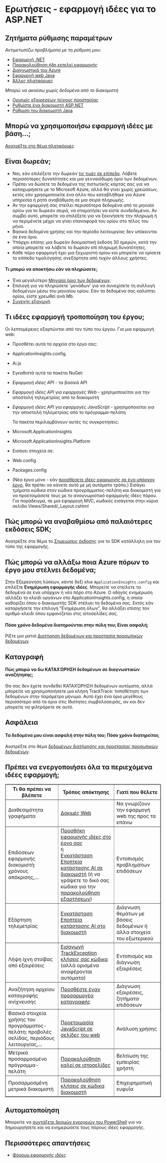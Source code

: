 <properties 
    pageTitle="Αντιμετώπιση προβλημάτων και ερωτήσεις σχετικά με την εφαρμογή ιδέες" 
    description="Κάτι στο Visual Studio εφαρμογή ιδέες σαφές ή δεν λειτουργεί; Δοκιμάστε εδώ." 
    services="application-insights" 
    documentationCenter=".net"
    authors="alancameronwills" 
    manager="douge"/>

<tags 
    ms.service="application-insights" 
    ms.workload="mobile" 
    ms.tgt_pltfrm="ibiza" 
    ms.devlang="na" 
    ms.topic="article" 
    ms.date="08/24/2016" 
    ms.author="awills"/>
 
# <a name="questions---application-insights-for-aspnet"></a>Ερωτήσεις - εφαρμογή ιδέες για το ASP.NET

## <a name="configuration-problems"></a>Ζητήματα ρύθμισης παραμέτρων

*Αντιμετωπίζω προβλήματα με τη ρύθμιση μου:*

* [Εφαρμογή .NET](app-insights-asp-net-troubleshoot-no-data.md)
* [Παρακολούθηση ήδη εκτελεί εφαρμογής](app-insights-monitor-performance-live-website-now.md#troubleshooting)
* [Διαγνωστικά του Azure](app-insights-azure-diagnostics.md)
* [Εφαρμογή web Java](app-insights-java-troubleshoot.md)
* [Άλλες πλατφόρμες](app-insights-platforms.md)

*Μπορώ να ακούσω χωρίς δεδομένα από το διακομιστή*

* [Ορισμός εξαιρέσεων τείχους προστασίας](app-insights-ip-addresses.md)
* [Ρυθμίστε ένα διακομιστή ASP.NET](app-insights-monitor-performance-live-website-now.md)
* [Ρύθμιση του διακομιστή Java](app-insights-java-agent.md)


## <a name="can-i-use-application-insights-with-"></a>Μπορώ να χρησιμοποιήσω εφαρμογή ιδέες με βάση...;

[Ανατρέξτε στο θέμα πλατφόρμες][platforms]


## <a name="is-it-free"></a>Είναι δωρεάν;

* Ναι, εάν επιλέξετε την δωρεάν [τις τιμές σε επίπεδο](app-insights-pricing.md). Λάβετε περισσότερες δυνατότητες και μια γενναιόδωρη όριο των δεδομένων. 
* Πρέπει να δώσετε τα δεδομένα της πιστωτικής κάρτας σας για να καταχωρήσετε με το Microsoft Azure, αλλά θα γίνει χωρίς χρεώσεων, εκτός εάν χρησιμοποιείτε ένα άλλο που καταβλήθηκε για Azure υπηρεσία ή ρητά αναβάθμιση σε μια σειρά πληρωμής.
* Αν την εφαρμογή σας στείλει περισσότερα δεδομένα από το μηνιαίο ορίου για το δωρεάν σειρά, να σταματήσει να είστε συνδεδεμένοι. Αν συμβεί αυτό, μπορείτε να επιλέξετε για να ξεκινήσετε την πληρωμή ή να περιμένετε μέχρι να γίνει επαναφορά του ορίου στο τέλος του μήνα.
* Βασικά δεδομένα χρήσης και την περίοδο λειτουργίας δεν υπόκεινται σε ένα όριο.
* Υπάρχει επίσης μια δωρεάν δοκιμαστική έκδοση 30 ημερών, κατά την οποία μπορείτε να λάβετε το δωρεάν επί πληρωμή δυνατότητες.
* Κάθε πόρο εφαρμογή έχει μια ξεχωριστή ορίου και μπορείτε να ορίσετε το επίπεδο τιμολόγησης ανεξάρτητα από τυχόν άλλους χρήστες.

#### <a name="what-do-i-get-if-i-pay"></a>Τι μπορώ να αποκτήσω εάν να πληρώσετε;

* Ένα μεγαλύτερο [Μηνιαία όριο των δεδομένων](https://azure.microsoft.com/pricing/details/application-insights/).
* Επιλογή για να πληρώσετε 'μονάδων' για να συνεχίσετε τη συλλογή δεδομένων μέσω του μηνιαίου ορίου. Εάν τα δεδομένα σας καλύπτει ορίου, είστε χρεωθεί ανά Mb.
* [Συνεχής εξαγωγή](app-insights-export-telemetry.md).


## <a name="q14"></a>Τι ιδέες εφαρμογή τροποποίηση του έργου;

Οι λεπτομέρειες εξαρτώνται από τον τύπο του έργου. Για μια εφαρμογή web:


+ Προσθέτει αυτά τα αρχεία στο έργο σας:

 + ApplicationInsights.config. 
 + Ai.js


+ Εγκαθιστά αυτά τα πακέτα NuGet:

 -  *Εφαρμογή ιδέες API* - τα βασικά API

 -  *Εφαρμογή ιδέες API για εφαρμογές Web* - χρησιμοποιείται για την αποστολή τηλεμετρίας από το διακομιστή

 -  *Εφαρμογή ιδέες API για εφαρμογές JavaScript* - χρησιμοποιείται για την αποστολή τηλεμετρίας από το πρόγραμμα-πελάτη

    Τα πακέτα περιλαμβάνουν αυτές τις συγκροτήσεις:

 - Microsoft.ApplicationInsights

 - Microsoft.ApplicationInsights.Platform

+ Εισάγει στοιχεία σε:

 - Web.config

 - Packages.config

+ (Νέα έργα μόνο - εάν [προσθέσετε ιδέες εφαρμογής σε ένα υπάρχον έργο][start], θα πρέπει να κάνετε αυτό με μη αυτόματο τρόπο.) Εισάγει τμήματα κώδικα στον κώδικα προγράμματος-πελάτη και διακομιστή για να προετοιμάσετε τους με το αναγνωριστικό εφαρμογής ιδέες πόρου. Για παράδειγμα, σε μια εφαρμογή MVC, κωδικός εισάγεται στην κύρια σελίδα Views/Shared/_Layout.cshtml


## <a name="how-do-i-upgrade-from-older-sdk-versions"></a>Πώς μπορώ να αναβαθμίσω από παλαιότερες εκδόσεις SDK;

Ανατρέξτε στο θέμα το [Σημειώσεις έκδοσης](app-insights-release-notes.md) για το SDK κατάλληλη για τον τύπο της εφαρμογής. 



## <a name="update"></a>Πώς μπορώ να αλλάξω ποια Azure πόρων το έργο μου στέλνει δεδομένα;

Στην Εξερεύνηση λύσεων, κάντε δεξί κλικ `ApplicationInsights.config` και επιλέξτε **Ενημέρωση εφαρμογής ιδέες**. Μπορείτε να στείλετε τα δεδομένα σε ένα υπάρχον ή νέο πόρο στο Azure. Ο οδηγός ενημέρωση αλλάζει το κλειδί οργάνων στο ApplicationInsights.config, η οποία καθορίζει όπου ο διακομιστής SDK στέλνει τα δεδομένα σας. Εκτός εάν καταργήσετε την επιλογή "Ενημέρωση όλων", θα αλλάξει επίσης τον αριθμό-κλειδί όπου εμφανίζεται στις ιστοσελίδες σας.


#### <a name="data"></a>Πόσο χρόνο δεδομένα διατηρούνται στην πύλη του; Είναι ασφαλή;

Ρίξτε μια ματιά [Διατήρηση δεδομένων και προστασία προσωπικών δεδομένων][data].

## <a name="logging"></a>Καταγραφή

#### <a name="post"></a>Πώς μπορώ να δω ΚΑΤΑΧΏΡΗΣΗ δεδομένων σε διαγνωστικών αναζήτησης;

Θα σας δεν έχετε συνδεθεί ΚΑΤΑΧΏΡΗΣΗ δεδομένων αυτόματα, αλλά μπορείτε να χρησιμοποιήσετε μια κλήση TrackTrace: τοποθέτηση των δεδομένων στην παράμετρο μήνυμα. Αυτό έχει ένα όριο μεγέθους περισσότερο από τα όρια στις Ιδιότητες συμβολοσειράς, αν και δεν μπορείτε να φιλτράρετε σε αυτό. 

## <a name="security"></a>Ασφάλεια

#### <a name="is-my-data-secure-in-the-portal-how-long-is-it-retained"></a>Τα δεδομένα μου είναι ασφαλή στην πύλη του; Πόσο χρόνο διατηρείται;

Ανατρέξτε στο θέμα [δεδομένων διατήρησης και προστασίας προσωπικών δεδομένων][data].


## <a name="q17"></a>Πρέπει να ενεργοποιήσει όλα τα περιεχόμενα ιδέες εφαρμογή;

<table border="1">
<tr><th>Τι θα πρέπει να βλέπετε</th><th>Τρόπος απόκτησης</th><th>Γιατί που θέλετε</th></tr>
<tr><td>Διαθεσιμότητα γραφήματα</td><td><a href="../app-insights-monitor-web-app-availability/">Δοκιμές Web</a></td><td>Να γνωρίζουν την εφαρμογή web της προς τα επάνω</td></tr>
<tr><td>Επιδόσεων εφαρμογής διακομιστή: χρόνους απόκρισης,...
</td><td><a href="../app-insights-asp-net/">Προσθήκη εφαρμογής ιδέες στο έργο σας</a><br/>ή <br/><a href="../app-insights-monitor-performance-live-website-now/">Εγκατάσταση Εποπτεία κατάστασης AI σε διακομιστή</a> (ή να γράψετε το δικό σας κώδικα για την <a href="../app-insights-api-custom-events-metrics/#track-dependency">παρακολούθηση εξαρτήσεων</a>)</td><td>Εντοπισμός προβλημάτων επιδόσεων</td></tr>
<tr><td>Εξάρτηση τηλεμετρίας</td><td><a href="../app-insights-monitor-performance-live-website-now/">Εγκατάσταση Εποπτεία κατάστασης AI στο διακομιστή</a></td><td>Διάγνωση θεμάτων με βάσεις δεδομένων ή άλλα στοιχεία του εξωτερικού</td></tr>
<tr><td>Λήψη ίχνη στοίβας από εξαιρέσεις</td><td><a href="../app-insights-search-diagnostic-logs/#exceptions">Εισαγωγή TrackException κλήσεις σας κώδικα</a> (αλλά ορισμένα αναφέρονται αυτόματα)</td><td>Εντοπισμός και διάγνωση εξαιρέσεις</td></tr>
<tr><td>Αναζήτηση αρχείου καταγραφής ανίχνευσης</td><td><a href="../app-insights-search-diagnostic-logs/">Προσθέστε έναν προσαρμογέα καταγραφής</a></td><td>Διάγνωση εξαιρέσεις, ζητήματα επιδόσεων</td></tr>
<tr><td>Βασικά στοιχεία χρήσης του προγράμματος-πελάτη: προβολές σελίδας, περιόδους λειτουργίας,...</td><td><a href="../app-insights-javascript/">Προετοιμασία JavaScript σε σελίδες του web</a></td><td>Ανάλυση χρήσης</td></tr>
<tr><td>Μετρικά προσαρμοσμένο πρόγραμμα-πελάτη</td><td><a href="../app-insights-api-custom-events-metrics/">Παρακολούθηση καλεί σε ιστοσελίδες</a></td><td>Βελτίωση της εμπειρίας χρήστη</td></tr>
<tr><td>Προσαρμοσμένη μετρικά διακομιστή</td><td><a href="../app-insights-api-custom-events-metrics/">Παρακολούθηση κλήσεις σε κώδικα διακομιστή</a></td><td>Επιχειρηματική ευφυΐα</td></tr>
</table>


## <a name="automation"></a>Αυτοματοποίηση

Μπορείτε να [συντάξετε δεσμών ενεργειών του PowerShell](app-insights-powershell.md) για να δημιουργήσετε και να ενημερώσετε τους πόρους ιδέες εφαρμογής.

## <a name="more-answers"></a>Περισσότερες απαντήσεις

* [Φόρουμ εφαρμογής ιδέες](https://social.msdn.microsoft.com/Forums/vstudio/en-US/home?forum=ApplicationInsights)


<!--Link references-->

[data]: app-insights-data-retention-privacy.md
[platforms]: app-insights-platforms.md
[start]: app-insights-overview.md
[windows]: app-insights-windows-get-started.md

 